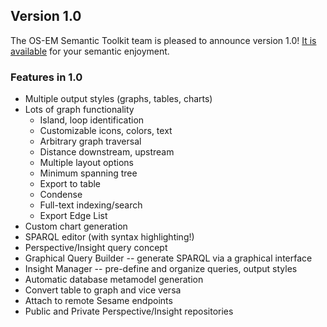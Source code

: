 ## Version 1.0
The OS-EM Semantic Toolkit team is pleased to announce version 1.0! [It is available](https://github.com/Ostrich-Emulators/Ostrich-Emulators.github.io/raw/master/os-em-semtool-1.0.zip) for your semantic enjoyment.

### Features in 1.0
  * Multiple output styles (graphs, tables, charts)
  * Lots of graph functionality
    * Island, loop identification
    * Customizable icons, colors, text
    * Arbitrary graph traversal
    * Distance downstream, upstream
    * Multiple layout options
    * Minimum spanning tree
    * Export to table
    * Condense
    * Full-text indexing/search
    * Export Edge List
  * Custom chart generation
  * SPARQL editor (with syntax highlighting!)
  * Perspective/Insight query concept
  * Graphical Query Builder -- generate SPARQL via a graphical interface
  * Insight Manager -- pre-define and organize queries, output styles
  * Automatic database metamodel generation
  * Convert table to graph and vice versa
  * Attach to remote Sesame endpoints
  * Public and Private Perspective/Insight repositories
